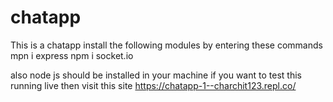 # chatapp
This is a chatapp 
install the following modules by entering these commands
mpn i express
npm i socket.io

also node js should be installed in your machine
if you want to test this running live
then visit this site
https://chatapp-1--charchit123.repl.co/
